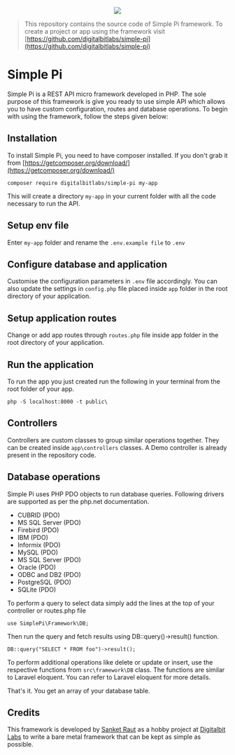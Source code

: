 <p align="center"><img src="https://user-images.githubusercontent.com/72734777/127652853-7592fc23-95d0-4dc7-9a07-ddeeaf85f3d9.png"/></p>

> This repository contains the source code of Simple Pi framework. To create a project or app using the framework visit [https://github.com/digitalbitlabs/simple-pi](https://github.com/digitalbitlabs/simple-pi) 

# Simple Pi 
Simple Pi is a REST API micro framework developed in PHP. The sole purpose of this framework is give you ready to use simple API which allows you to have custom configuration, routes and database operations. To begin with using the framework, follow the steps given below:


## Installation
To install Simple Pi, you need to have composer installed. If you don't grab it from [https://getcomposer.org/download/](https://getcomposer.org/download/)

`composer require digitalbitlabs/simple-pi my-app`

This will create a directory `my-app` in your current folder with all the code necessary to run the API.


## Setup env file
Enter `my-app` folder and rename the `.env.example file` to `.env`


## Configure database and application
Customise the configuration parameters in `.env` file accordingly. You can also update the settings in `config.php` file placed inside `app` folder in the root directory of your application.


## Setup application routes
Change or add app routes through `routes.php` file inside app folder in the root directory of your application.


## Run the application
To run the app you just created run the following in your terminal from the root folder of your app.

`php -S localhost:8000 -t public\`


## Controllers
Controllers are custom classes to group similar operations together. They can be created inside `app\controllers` classes. A Demo controller is already present in the repository code.


## Database operations
Simple Pi uses PHP PDO objects to run database queries. Following drivers are supported as per the php.net documentation.

* CUBRID (PDO)
* MS SQL Server (PDO)
* Firebird (PDO)
* IBM (PDO)
* Informix (PDO)
* MySQL (PDO)
* MS SQL Server (PDO)
* Oracle (PDO)
* ODBC and DB2 (PDO)
* PostgreSQL (PDO)
* SQLite (PDO) 

To perform a query to select data simply add the lines at the top of your controller or routes.php file

`use SimplePi\Framework\DB;`

Then run the query and fetch results using DB::query()->result() function.

`DB::query("SELECT * FROM foo")->result();`

To perform additional operations like delete or update or insert, use the respective functions from `src\framework\DB` class. The functions are similar to Laravel eloquent. You can refer to Laravel eloquent for more details.


That's it. You get an array of your database table.


## Credits
This framework is developed by [Sanket Raut](https://twitter.com/sanketmraut) as a hobby project at [Digitalbit Labs](https://digitalbit.in) to write a bare metal framework that can be kept as simple as possible.
